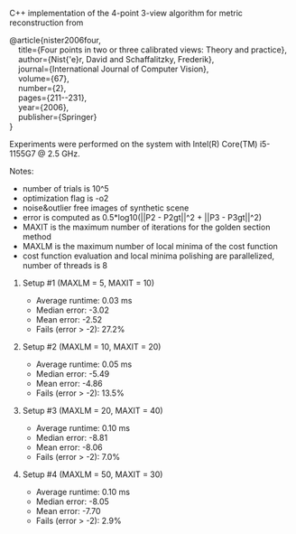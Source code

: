 C++ implementation of the 4-point 3-view algorithm for metric reconstruction from

@article{nister2006four,<br />
&nbsp;&nbsp;&nbsp; title={Four points in two or three calibrated views: Theory and practice},<br />
&nbsp;&nbsp;&nbsp; author={Nist{\'e}r, David and Schaffalitzky, Frederik},<br />
&nbsp;&nbsp;&nbsp; journal={International Journal of Computer Vision},<br />
&nbsp;&nbsp;&nbsp; volume={67},<br />
&nbsp;&nbsp;&nbsp; number={2},<br />
&nbsp;&nbsp;&nbsp; pages={211--231},<br />
&nbsp;&nbsp;&nbsp; year={2006},<br />
&nbsp;&nbsp;&nbsp; publisher={Springer}<br />
}


Experiments were performed on the system with Intel(R) Core(TM) i5-1155G7 @ 2.5 GHz.

Notes:
- number of trials is 10^5
- optimization flag is -o2
- noise&outlier free images of synthetic scene
- error is computed as 0.5*log10(||P2 - P2gt||^2 + ||P3 - P3gt||^2)
- MAXIT is the maximum number of iterations for the golden section method
- MAXLM is the maximum number of local minima of the cost function
- cost function evaluation and local minima polishing are parallelized, number of threads is 8

1) Setup #1 (MAXLM = 5, MAXIT = 10)

	- Average runtime: 0.03 ms
	- Median error: -3.02
	- Mean error: -2.52
	- Fails (error > -2): 27.2%

2) Setup #2 (MAXLM = 10, MAXIT = 20)

	- Average runtime: 0.05 ms
	- Median error: -5.49
	- Mean error: -4.86
	- Fails (error > -2): 13.5%

3) Setup #3 (MAXLM = 20, MAXIT = 40)

	- Average runtime: 0.10 ms
	- Median error: -8.81
	- Mean error: -8.06
	- Fails (error > -2): 7.0%

4) Setup #4 (MAXLM = 50, MAXIT = 30)

	- Average runtime: 0.10 ms
	- Median error: -8.05
	- Mean error: -7.70
	- Fails (error > -2): 2.9%
